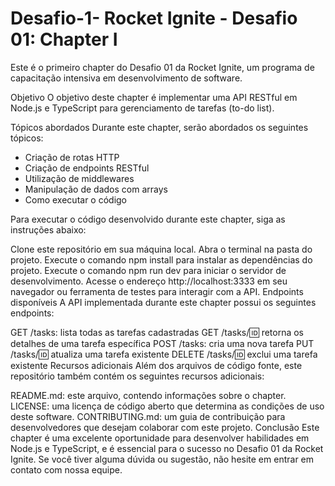 # Desafio-1- Rocket Ignite - Desafio 01: Chapter I

Este é o primeiro chapter do Desafio 01 da Rocket Ignite, um programa de capacitação intensiva em desenvolvimento de software.

Objetivo
O objetivo deste chapter é implementar uma API RESTful em Node.js e TypeScript para gerenciamento de tarefas (to-do list).

Tópicos abordados
Durante este chapter, serão abordados os seguintes tópicos:

- Criação de rotas HTTP
- Criação de endpoints RESTful
- Utilização de middlewares
- Manipulação de dados com arrays
- Como executar o código

Para executar o código desenvolvido durante este chapter, siga as instruções abaixo:

Clone este repositório em sua máquina local.
Abra o terminal na pasta do projeto.
Execute o comando npm install para instalar as dependências do projeto.
Execute o comando npm run dev para iniciar o servidor de desenvolvimento.
Acesse o endereço http://localhost:3333 em seu navegador ou ferramenta de testes para interagir com a API.
Endpoints disponíveis
A API implementada durante este chapter possui os seguintes endpoints:

GET /tasks: lista todas as tarefas cadastradas
GET /tasks/:id: retorna os detalhes de uma tarefa específica
POST /tasks: cria uma nova tarefa
PUT /tasks/:id: atualiza uma tarefa existente
DELETE /tasks/:id: exclui uma tarefa existente
Recursos adicionais
Além dos arquivos de código fonte, este repositório também contém os seguintes recursos adicionais:

README.md: este arquivo, contendo informações sobre o chapter.
LICENSE: uma licença de código aberto que determina as condições de uso deste software.
CONTRIBUTING.md: um guia de contribuição para desenvolvedores que desejam colaborar com este projeto.
Conclusão
Este chapter é uma excelente oportunidade para desenvolver habilidades em Node.js e TypeScript, e é essencial para o sucesso no Desafio 01 da Rocket Ignite. Se você tiver alguma dúvida ou sugestão, não hesite em entrar em contato com nossa equipe.

